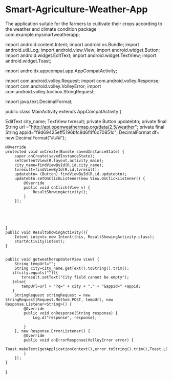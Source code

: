 # Smart-Agriculture-Weather-App
The application suitale for the farmers to cultivate their crops according to the weather and climate condition
package com.example.mysmartweatherapp;

import android.content.Intent;
import android.os.Bundle;
import android.util.Log;
import android.view.View;
import android.widget.Button;
import android.widget.EditText;
import android.widget.TextView;
import android.widget.Toast;

import androidx.appcompat.app.AppCompatActivity;

import com.android.volley.Request;
import com.android.volley.Response;
import com.android.volley.VolleyError;
import com.android.volley.toolbox.StringRequest;

import java.text.DecimalFormat;

public class MainActivity extends AppCompatActivity {

   EditText city_name;
   TextView tvresult;
  private Button updatebtn;
   private final String url ="http://api.openweathermap.org/data/2.5/weather";
   private final String appid="f9d69425eff5196bfc8d6f4f6c70851c";
   DecimalFormat df= new DecimalFormat("#.##");

    @Override
    protected void onCreate(Bundle savedInstanceState) {
        super.onCreate(savedInstanceState);
        setContentView(R.layout.activity_main);
        city_name=findViewById(R.id.city_name);
        tvresult=findViewById(R.id.tvresult);
        updatebtn= (Button) findViewById(R.id.updatebtn);
        updatebtn.setOnClickListener(new View.OnClickListener() {
            @Override
            public void onClick(View v) {
                ResultShowingActivity();
            }
        });





    }
    public void ResultShowingActivity(){
        Intent intent= new Intent(this, ResultShowingActivity.class);
        startActivity(intent);
    }


    public void getweatherupdate(View view) {
        String tempUrl="";
        String city=city_name.getText().toString().trim();
       if(city.equals("")){
           tvresult.setText("City field cannot be empty");
       }else{
           tempUrl=url + "?q=" + city + "," + "&appid=" +appid;
       }
        StringRequest stringRequest = new StringRequest(Request.Method.POST, tempUrl, new Response.Listener<String>() {
            @Override
            public void onResponse(String response) {
                Log.d("response", response);

            }
        }, new Response.ErrorListener() {
            @Override
            public void onErrorResponse(VolleyError error) {
                Toast.makeText(getApplicationContext(),error.toString().trim(),Toast.LENGTH_SHORT).show();
            }
        });
    }
}
